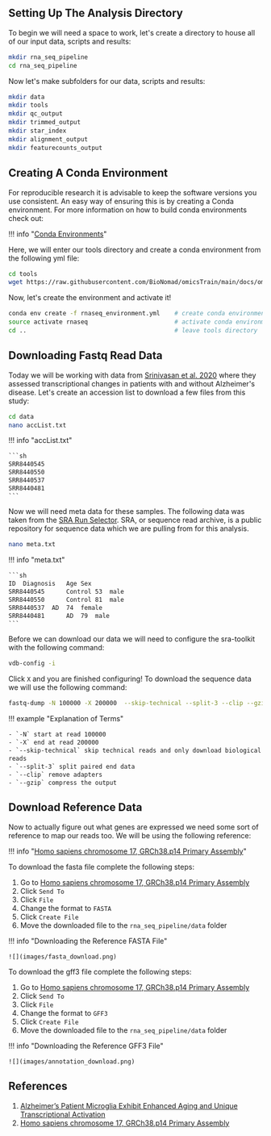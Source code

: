 ## Setting Up The Analysis Directory

To begin we will need a space to work, let's create a directory to house all of our input data, scripts and results:

```sh
mkdir rna_seq_pipeline
cd rna_seq_pipeline
```

Now let's make subfolders for our data, scripts and results:

```sh
mkdir data
mkdir tools
mkdir qc_output
mkdir trimmed_output
mkdir star_index
mkdir alignment_output
mkdir featurecounts_output
```


## Creating A Conda Environment

For reproducible research it is advisable to keep the software versions you use consistent. An easy way of ensuring this is by creating a Conda environment. For more information on how to build conda environments check out:

!!! info "[Conda Environments](../../../programming_languages_tools/conda/conda_environment.md)"

Here, we will enter our tools directory and create a conda environment from the following yml file:

```sh
cd tools
wget https://raw.githubusercontent.com/BioNomad/omicsTrain/main/docs/omics/transcriptomics/bulk_rna_seq/data/rnaseq_environment.yml
```

Now, let's create the environment and activate it!

```sh
conda env create -f rnaseq_environment.yml    # create conda environment
source activate rnaseq                        # activate conda environment
cd ..                                         # leave tools directory
```

## Downloading Fastq Read Data

Today we will be working with data from [Srinivasan et al. 2020](https://www.ncbi.nlm.nih.gov/pmc/articles/PMC7422733/) where they assessed transcriptional changes in patients with and without Alzheimer's disease. Let's create an accession list to download a few files from this study:

```sh
cd data
nano accList.txt
```

!!! info "accList.txt"

    ```sh
    SRR8440545
    SRR8440550
    SRR8440537
    SRR8440481
    ```

Now we will need meta data for these samples. The following data was taken from the [SRA Run Selector](https://www.ncbi.nlm.nih.gov/Traces/study/?acc=PRJNA515044&o=acc_s%3Aa). SRA, or sequence read archive, is a public repository for sequence data which we are pulling from for this analysis.

```sh
nano meta.txt
```

!!! info "meta.txt"

    ```sh
    ID	Diagnosis	Age	Sex
    SRR8440545  	Control	53	male
    SRR8440550  	Control	81	male
    SRR8440537 	AD	74	female
    SRR8440481  	AD	79	male
    ```

Before we can download our data we will need to configure the sra-toolkit with the following command:

```sh
vdb-config -i
```

Click `X` and you are finished configuring! To download the sequence data we will use the following command:

```sh
fastq-dump -N 100000 -X 200000  --skip-technical --split-3 --clip --gzip  $(<./accList.txt)
```

!!! example "Explanation of Terms"

    - `-N` start at read 100000
    - `-X` end at read 200000
    - `--skip-technical` skip technical reads and only download biological reads
    - `--split-3` split paired end data
    - `--clip` remove adapters
    - `--gzip` compress the output
    

## Download Reference Data

Now to actually figure out what genes are expressed we need some sort of reference to map our reads too. We will be using the following reference:

!!! info "[Homo sapiens chromosome 17, GRCh38.p14 Primary Assembly](https://www.ncbi.nlm.nih.gov/nuccore/NC_000017.11)"

To download the fasta file complete the following steps:

1. Go to [Homo sapiens chromosome 17, GRCh38.p14 Primary Assembly](https://www.ncbi.nlm.nih.gov/nuccore/NC_000017.11)
2. Click `Send To`
3. Click `File`
4. Change the format to `FASTA`
5. Click `Create File`
6. Move the downloaded file to the `rna_seq_pipeline/data` folder


!!! info "Downloading the Reference FASTA File"

    ![](images/fasta_download.png)
    
To download the gff3 file complete the following steps:

1. Go to [Homo sapiens chromosome 17, GRCh38.p14 Primary Assembly](https://www.ncbi.nlm.nih.gov/nuccore/NC_000017.11)
2. Click `Send To`
3. Click `File`
4. Change the format to `GFF3`
5. Click `Create File`
6. Move the downloaded file to the `rna_seq_pipeline/data` folder

!!! info "Downloading the Reference GFF3 File"

    ![](images/annotation_download.png)
    
    

## References

1. [Alzheimer’s Patient Microglia Exhibit Enhanced Aging and Unique Transcriptional Activation](https://www.ncbi.nlm.nih.gov/pmc/articles/PMC7422733/)
2. [Homo sapiens chromosome 17, GRCh38.p14 Primary Assembly](https://www.ncbi.nlm.nih.gov/nuccore/NC_000017.11)
